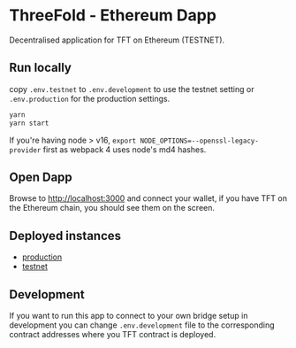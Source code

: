 # ThreeFold - Ethereum Dapp

Decentralised application for TFT on Ethereum (TESTNET).

## Run locally

copy `.env.testnet` to `.env.development` to use the testnet setting or `.env.production` for the production settings.

```sh
yarn
yarn start
```

If you're having node > v16, `export NODE_OPTIONS=--openssl-legacy-provider` first as webpack 4 uses node's md4 hashes.

## Open Dapp

Browse to [http://localhost:3000](http://localhost:3000) and connect your wallet, if you have TFT on the Ethereum chain, you should see them on the screen.

## Deployed instances

- [production](https://bridge.eth.threefold.io/)
- [testnet](https://bridge.testnet.threefold.io/)

## Development

If you want to run this app to connect to your own bridge setup in development you can change `.env.development` file to the corresponding contract addresses where you TFT contract is deployed.

